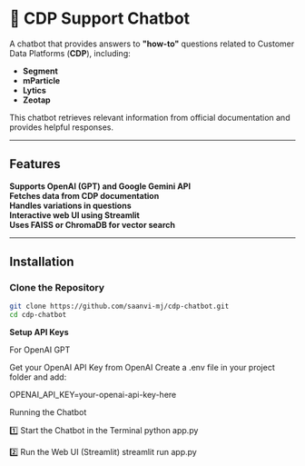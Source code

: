 # 🤖 CDP Support Chatbot  

A chatbot that provides answers to **"how-to"** questions related to Customer Data Platforms (**CDP**), including:  
- **Segment**  
- **mParticle**  
- **Lytics**  
- **Zeotap**  

This chatbot retrieves relevant information from official documentation and provides helpful responses.  

---

## Features  
**Supports OpenAI (GPT) and Google Gemini API**  
**Fetches data from CDP documentation**  
**Handles variations in questions**  
**Interactive web UI using Streamlit**  
**Uses FAISS or ChromaDB for vector search**  

---

## Installation  

### **Clone the Repository**  
```bash
git clone https://github.com/saanvi-mj/cdp-chatbot.git
cd cdp-chatbot
```

**Setup API Keys**

For OpenAI GPT

Get your OpenAI API Key from OpenAI
Create a .env file in your project folder and add:

OPENAI_API_KEY=your-openai-api-key-here

Running the Chatbot

1️⃣ Start the Chatbot in the Terminal
python app.py

2️⃣ Run the Web UI (Streamlit)
streamlit run app.py
